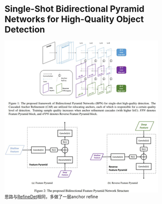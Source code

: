# Single-Shot Bidirectional Pyramid Networks for High-Quality Object Detection
![BPN](./.assets/BPN.jpg)
![BPN2](./.assets/BPN2.jpg)
思路与[RefineDet]([RefineDet]_Single-Shot_Refinement_Neural_Network_for_Object_Detection.md)相同，多做了一层anchor refine
